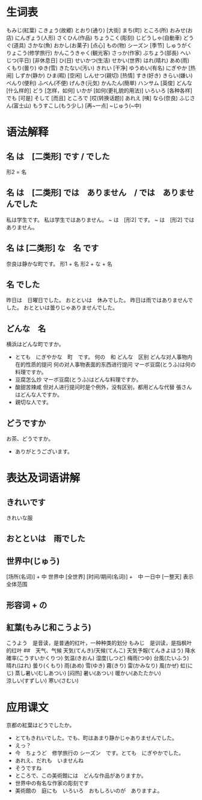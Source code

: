 # 生词表
もみじ(紅葉)
こきょう(故郷)
とおり(通り)    [大街]
まち(町)
ところ(所)
おみせ(お店)
にんぎょう(人形)
さくひん(作品)
ちょうこく(彫刻)
じどうしゃ(自動車)
どうぐ(道具)
さかな(魚)
おかし(お菓子)  [点心]
もの(物)
シーズン    [季节]
しゅうがくりょこう(修学旅行)
かんこうきゃく(観光客)
さっか(作家)
ぶちょう(部長)
へいじつ(平日)  [非休息日]
ひ(日)
せいかつ(生活)
せかい(世界)
はれ(晴れ)
あめ(雨)
くもり(曇り)
ゆき(雪)
きたない(汚い)
きれい  [干净]
ゆうめい(有名)
にぎやか    [热闹]
しずか(静か)
ひま(暇)    [空闲]
しんせつ(親切)  [热情]
すき(好き)
きらい(嫌い)
べんり(便利)
ふべん(不便)
げんき(元気)
かんたん(簡単)
ハンサム    [英俊]
どんな  [什么样的]
どう    [怎样，如何]
いかが  [如何(更礼貌的用法)]
いろいろ    [各种各样]
でも    [可是]
そして  [而且]
ところで    [哎(转换话题)]
あれえ  [咦]
なら(奈良)
ふじさん(富士山)
もうすこし(もう少し)    [再~一点]
~じゅう(~中)

# 语法解释
## 名 は　[二类形] です / でした
形2 = 名
## 名 は　[二类形] では　ありません　/ では　ありませんでした
私は学生です。
私は学生ではありません。
~ は　[形2] です。
~ は　[形2] ではありません。
## 名 は [二类形] な　名 です
奈良は静かな町です。
形1 + 名
形2 + な + 名
## 名 でした
昨日は　日曜日でした。
おとといは　休みでした。
昨日は雨ではありませんでした。
おとといは曇りじゃありませんでした。
## どんな　名
横浜はどんな町ですか。
- とても　にぎやかな　町　です。
何の　和 どんな　区别
どんな对人事物内在的性质的提问
何の对人事物表面的东西进行提问
マーボ豆腐(とうふ)は何の料理ですか。
- 豆腐怎么炒
マーボ豆腐(とうふ)はどんな料理ですか。
- 酸甜苦辣咸
但对人进行提问时是个例外，没有区别，都用どんな代替
張さんはどんな人ですか。
- 親切な人です。
## どうですか
お茶、どうですか。
- ありがとうございます。

# 表达及词语讲解
## きれいです
きれいな服
## おとといは　雨でした
## 世界中(じゅう)
[场所(名词)] + 中
世界中  [全世界]
[时间/期间(名词)] +　中
一日中  [一整天]
表示全体范围
## 形容词 + の
## 紅葉(もみじ和こうよう)
こうよう　是音读，是普通的红叶，一种种类的划分
もみじ　是训读，是指枫叶的红叶
##　天气、气候 
天気(てんき)/天候(てんこ)
天気予報(てんきよほう)
降水確率(こうすいかくりつ)
気温(きおん)
湿度(しつど)
梅雨(つゆ)
台風(たいふう)
晴れ(はれ)
曇り(くもり)
雨(あめ)
雪(ゆき)
霧(きり)
雷(かみなり)
風(かぜ)
虹(にじ)
蒸し暑い(むしあつい)    [闷热]
暑い(あつい)
暖かい(あたたかい)  
涼しい(すずしい)
寒い(さむい)

# 应用课文
京都の紅葉はどうでしたか。
- とてもきれいでした。でも、町はあまり静かじゃありませんでした。
- えっ？
- 今　ちょうど　修学旅行の シーズン　です。とても　にぎやかでした。　
- あれえ、だれも　いませんね
- そうですね
- ところで、この美術館には　どんな作品がありますか。
- 世界中の有名な作家の彫刻です
- 美術館の　庭にも　いろいろ　おもしろいのが　ありますよ。
